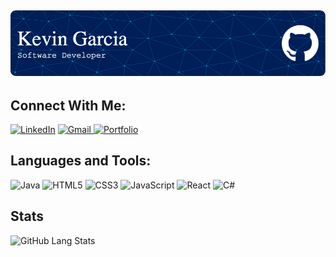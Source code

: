 ![Header](./Header.png)
------

## Connect With Me:

[![LinkedIn](https://img.shields.io/badge/linkedin-%230077B5.svg?style=for-the-badge&logo=linkedin&logoColor=white)](https://www.linkedin.com/in/kevin-garcia-gomez-b5216a165/)
<a href="mailto:kgarcia5454@gmail.com">![Gmail](https://img.shields.io/badge/Gmail-D14836?style=for-the-badge&logo=gmail&logoColor=white)
[![Portfolio](https://img.shields.io/badge/Portfolio-%23000000.svg?style=for-the-badge&logo=firefox&logoColor=#FF7139)](https://kgarcia5454.github.io/)

## Languages and Tools:

![Java](https://img.shields.io/badge/java-%23ED8B00.svg?style=for-the-badge&logo=java&logoColor=white)
![HTML5](https://img.shields.io/badge/html5-%23E34F26.svg?style=for-the-badge&logo=html5&logoColor=white)
![CSS3](https://img.shields.io/badge/css3-%231572B6.svg?style=for-the-badge&logo=css3&logoColor=white)
![JavaScript](https://img.shields.io/badge/javascript-%23323330.svg?style=for-the-badge&logo=javascript&logoColor=%23F7DF1E)
![React](https://img.shields.io/badge/react-%2320232a.svg?style=for-the-badge&logo=react&logoColor=%2361DAFB)
![C#](https://img.shields.io/badge/c%23-%23239120.svg?style=for-the-badge&logo=c-sharp&logoColor=white)

## Stats 
  
![GitHub Lang Stats](https://github-readme-stats.vercel.app/api/top-langs?username=kgarcia5454&show_icons=true&locale=en&layout=compact)
  
